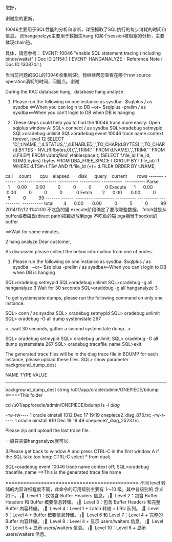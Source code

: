 您好，

谢谢您的更新，

10046主要用于SQL性能的分析和诊断，详细抓取了SQL执行的每步消耗的时间和信息。
而hanganalzye主要用于数据库hang 和某个session被阻塞的分析，主要体现chain链。

具体，请您参考：
EVENT: 10046 "enable SQL statement tracing (including binds/waits)" ( Doc ID 21154.1 )
EVENT: HANGANALYZE - Reference Note ( Doc ID 130874.1 )

当当前问题的SQL的10046收集到SR，我继续帮您查看在哪个row source operation消耗的时间，问题点。谢谢




During the RAC database hang, 
database hang analyze


1. Please run the following on one instance as sysdba: 
$sqlplus / as sysdba <==When you can login to DB
~or~
$sqlplus -prelim / as sysdba<==When you can’t login to DB when DB is hanging




1. These steps could help you to find the 10046 trace more easily:
Open sqlplus window A:
SQL> connect / as sysdba
SQL>oradebug setmypid
SQL>oradebug unlimit
SQL>oradebug event 10046 trace name context forever, level 12
SELECT 'D,',t.NAME,',',d.STATUS,',',d.ENABLED,',',TO_CHAR(d.BYTES),',',TO_CHAR
(d.BYTES - NVL(ff.fbytes,0)),',',TRIM(' ' FROM d.NAME),',',TRIM(' ' FROM d.FILE#) FROM
v$datafile d, v$tablespace t, (SELECT f.file_id file_id, SUM(f.bytes) fbytes FROM
DBA_FREE_SPACE f GROUP BY f.file_id) ff WHERE d.TS#=t.TS# AND ff.file_id (+)= d.FILE#
ORDER BY t.NAME;



call     count       cpu    elapsed       disk      query    current        rows
------- ------  -------- ---------- ---------- ---------- ----------  ----------
Parse        1      0.00       0.00          0          0          0           0
Execute      1      0.00       0.00          0          0          0           0
Fetch        2      0.00       0.00          0          5          0          99
------- ------  -------- ---------- ---------- ---------- ----------  ----------
total        4      0.00       0.00          0          5          0          99
2014/12/12 11:41:00
不吃鱼的猫
execute阶段确定了要取哪些数据。 fetch就是从buffer或者磁盘(direct path)把数据放到pga
不吃鱼的猫
pga相当于socket的buffer








==>Wait for some minutes, 


2 hang analyze
Dear customer,

As discussed please collect the below information from one of nodes.

1. Please run the following on one instance as sysdba:
 $sqlplus / as sysdba  
 ~or~
 $sqlplus -prelim / as sysdba<==When you can’t login to DB when DB is hanging

 SQL>oradebug setmypid
 SQL>oradebug unlimit
 SQL>oradebug -g all hanganalyze 3
 Wait for 30 seconds
 SQL>oradebug -g all hanganalyze 3


 To get systemstate dumps, please run the following command on only one instance:

 SQL> conn / as sysdba
 SQL> oradebug setmypid
 SQL> oradebug unlimit
 SQL> oradebug -G all dump systemstate 267

 <...wait 30 seconds, gather a second systemstate dump...>

 SQL> oradebug setmypid
 SQL> oradebug unlimit;
 SQL> oradebug -G all dump systemstate 267
 SQL> oradebug tracefile_name
SQL>exit


The generated trace files will be in the diag trace file in BDUMP for each instance, please upload these files.
SQL> show parameter background_dump_dest


NAME TYPE VALUE
------------------------------------ ----------- ------------------------------
background_dump_dest string /u01/app/oracle/admin/ONEPIECE/bdump <=====This folder


cd /u01/app/oracle/admin/ONEPIECE/bdump
ls -l *diag*


-rw-rw---- 1 oracle oinstall 1012 Dec 17 19:19 onepiece2_diag_875.trc
-rw-r----- 1 oracle oinstall 910 Dec 19 18:49 onepiece2_diag_2523.trc


Please zip and upload the last trace file.


一般只需要hanganalyze就可以

3.Please get back to window A and press CTRL-C in the first window A if the SQL take too long:
CTRL-C
select * from dual;

SQL>oradebug event 10046 trace name context off;
SQL>oradebug tracefile_name ==>This is the generated trace file name

=============================================
不同 level 转储的内容详细程度不同，此命令的可用级别主要有 1～10 级，其中各级别的
 含义如下。
 ¡  Level 1：仅包含 Buffer Headers 信息。
 ¡  Level 2：包含 Buffer Headers 和 Buffer 概要信息转储。
 ¡  Level 3：包含 Buffer Headers 和完整 Buffer 内容转储。
 ¡  Level 4：Level 1 + Latch 转储 + LRU 队列。
 ¡  Level 5：Level 4 + Buffer 概要信息转储。
 ¡  Level 6 和 Level 7：Level 4 + 完整的 Buffer 内容转储。
 ¡  Level 8：Level 4 + 显示 users/waiters 信息。
 ¡  Level 9：Level 5 + 显示 users/waiters 信息。
 ¡  Level 10：Level 6 + 显示 users/waiters 信息。



